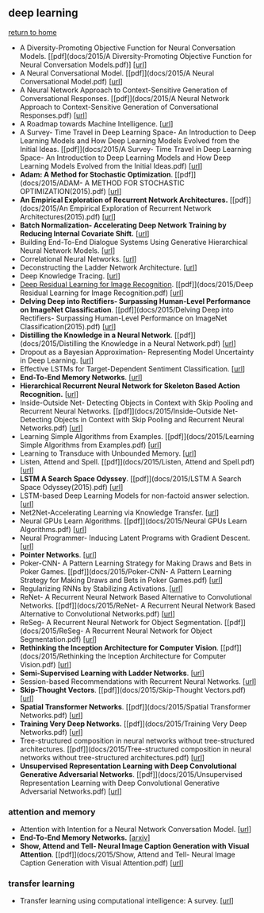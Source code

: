 ## deep learning

[return to home](../../../README.md)

- A Diversity-Promoting Objective Function for Neural Conversation Models. [[pdf](docs/2015/A Diversity-Promoting Objective Function for Neural Conversation Models.pdf)] [[url](https://www.google.co.jp/url?sa=t&rct=j&q=&esrc=s&source=web&cd=2&cad=rja&uact=8&ved=0ahUKEwjghNPo-tLQAhULWLwKHZ6bB5sQFggsMAE&url=http%3A%2F%2Fwww.aclweb.org%2Fanthology%2FN16-1014&usg=AFQjCNE-WkcrMlvb2VudgN1271pPAV-ALg)]
- A Neural Conversational Model. [[pdf]](docs/2015/A Neural Conversational Model.pdf) [[url](https://www.google.co.jp/url?sa=t&rct=j&q=&esrc=s&source=web&cd=2&cad=rja&uact=8&ved=0ahUKEwjsnJOo-9LQAhXITLwKHb6IDjYQFgguMAE&url=https%3A%2F%2Farxiv.org%2Fpdf%2F1506.05869&usg=AFQjCNG8O97sWinlNfkyfEgPysuic8pXBA)]
- A Neural Network Approach to Context-Sensitive Generation of Conversational Responses. [[pdf]](docs/2015/A Neural Network Approach to Context-Sensitive Generation of Conversational Responses.pdf) [[url](https://www.google.co.jp/url?sa=t&rct=j&q=&esrc=s&source=web&cd=2&cad=rja&uact=8&ved=0ahUKEwi6sfPF-9LQAhVKVbwKHaKjDM8QFggsMAE&url=http%3A%2F%2Fwww-etud.iro.umontreal.ca%2F~sordonia%2Fpdf%2Fnaacl15.pdf&usg=AFQjCNFXJpaki2cwwGyTDAFnKKAFWsIoMA)]
- A Roadmap towards Machine Intelligence. [[url](https://www.google.co.jp/url?sa=t&rct=j&q=&esrc=s&source=web&cd=2&cad=rja&uact=8&ved=0ahUKEwivxdj8-9LQAhWBWbwKHaw1AgMQFgguMAE&url=https%3A%2F%2Farxiv.org%2Fpdf%2F1511.08130&usg=AFQjCNGL1YXbBqtEbePteiKtLdRpJMGsbw)]
- A Survey- Time Travel in Deep Learning Space- An Introduction to Deep Learning Models and How Deep Learning Models Evolved from the Initial Ideas. [[pdf]](docs/2015/A Survey- Time Travel in Deep Learning Space- An Introduction to Deep Learning Models and How Deep Learning Models Evolved from the Initial Ideas.pdf) [[url](https://www.google.co.jp/url?sa=t&rct=j&q=&esrc=s&source=web&cd=1&cad=rja&uact=8&ved=0ahUKEwiTsdSu_NLQAhUKwbwKHYbBDRkQFggdMAA&url=https%3A%2F%2Farxiv.org%2Fabs%2F1510.04781&usg=AFQjCNE77qGAxyoLWSDJepQsdH-dhmdLsQ)]
- <b>Adam: A Method for Stochastic Optimization</b>. [[pdf]](docs/2015/ADAM- A METHOD FOR STOCHASTIC OPTIMIZATION(2015).pdf) [[url](https://www.google.co.jp/url?sa=t&rct=j&q=&esrc=s&source=web&cd=2&cad=rja&uact=8&ved=0ahUKEwjNj9nq_NLQAhWBTrwKHRAYCNsQFggtMAE&url=https%3A%2F%2Farxiv.org%2Fpdf%2F1412.6980&usg=AFQjCNGoWw08vLoxCHTHcXPc4Y-jyOciXw)]
- <b>An Empirical Exploration of Recurrent Network Architectures.</b> [[pdf]](docs/2015/An Empirical Exploration of Recurrent Network Architectures(2015).pdf) [[url](https://www.google.co.jp/url?sa=t&rct=j&q=&esrc=s&source=web&cd=1&cad=rja&uact=8&ved=0ahUKEwjb_4HB_dLQAhXLXrwKHZohAl8QFgggMAA&url=http%3A%2F%2Fjmlr.org%2Fproceedings%2Fpapers%2Fv37%2Fjozefowicz15.pdf&usg=AFQjCNF0S7PLOOFJAsnaVD4GHptHN6D6JA)]
- <b>Batch Normalization- Accelerating Deep Network Training by Reducing Internal Covariate Shift.</b>  [[url](https://www.google.co.jp/url?sa=t&rct=j&q=&esrc=s&source=web&cd=2&cad=rja&uact=8&ved=0ahUKEwiarozZ_tLQAhWKbbwKHQDxDbcQFggsMAE&url=https%3A%2F%2Farxiv.org%2Fpdf%2F1502.03167&usg=AFQjCNExSJ7DRNsgQhnYzEcH7g0i3nzu4Q)]
- Building End-To-End Dialogue Systems Using Generative Hierarchical Neural Network Models. [[url](https://www.google.co.jp/url?sa=t&rct=j&q=&esrc=s&source=web&cd=2&cad=rja&uact=8&ved=0ahUKEwj73Kqm_9LQAhUEv7wKHYAkDcoQFggsMAE&url=https%3A%2F%2Farxiv.org%2Fpdf%2F1507.04808&usg=AFQjCNG63pfd4i9Wz_nj6FEyOYWslBdl-g)]
- Correlational Neural Networks. [[url](https://www.google.co.jp/url?sa=t&rct=j&q=&esrc=s&source=web&cd=1&cad=rja&uact=8&ved=0ahUKEwjo5rn6_9LQAhUKebwKHe-LBuEQFggdMAA&url=https%3A%2F%2Farxiv.org%2Fabs%2F1504.07225&usg=AFQjCNHzdHZ0b2ZoxS5bpmxh5rsghbSw2Q)]
- Deconstructing the Ladder Network Architecture. [[url](https://www.google.co.jp/url?sa=t&rct=j&q=&esrc=s&source=web&cd=2&cad=rja&uact=8&ved=0ahUKEwiOjJadgNPQAhWJWrwKHdsoBs8QFggpMAE&url=https%3A%2F%2Farxiv.org%2Fpdf%2F1511.06430&usg=AFQjCNG7yS2esOcnwWBLTCekAMofapfSOg)]
- Deep Knowledge Tracing. [[url](https://www.google.co.jp/url?sa=t&rct=j&q=&esrc=s&source=web&cd=1&cad=rja&uact=8&ved=0ahUKEwjh4Nu3gNPQAhUHbbwKHZM6DAkQFggiMAA&url=https%3A%2F%2Fweb.stanford.edu%2F~cpiech%2Fbio%2Fpapers%2FdeepKnowledgeTracing.pdf&usg=AFQjCNGMGxC1N0jAosfrPXtAp-4Y0ctTXw)]
- [Deep Residual Learning for Image Recognition](http://blog.csdn.net/cv_family_z/article/details/50328175). [[pdf]](docs/2015/Deep Residual Learning for Image Recognition.pdf) [[url](https://www.google.co.jp/url?sa=t&rct=j&q=&esrc=s&source=web&cd=2&cad=rja&uact=8&ved=0ahUKEwjL2pzjgNPQAhVBxLwKHfHgBKgQFgguMAE&url=http%3A%2F%2Fwww.cv-foundation.org%2Fopenaccess%2Fcontent_cvpr_2016%2Fpapers%2FHe_Deep_Residual_Learning_CVPR_2016_paper.pdf&usg=AFQjCNFGFwwaDLEa7-LDpSTqyUv107yaEg)]
- <b>Delving Deep into Rectifiers- Surpassing Human-Level Performance on ImageNet Classification</b>. [[pdf]](docs/2015/Delving Deep into Rectifiers- Surpassing Human-Level Performance on ImageNet Classification(2015).pdf) [[url](https://www.google.co.jp/url?sa=t&rct=j&q=&esrc=s&source=web&cd=2&cad=rja&uact=8&ved=0ahUKEwiyssepgdPQAhXLwLwKHSttBuoQFgguMAE&url=https%3A%2F%2Farxiv.org%2Fpdf%2F1502.01852&usg=AFQjCNECb3XvSFc_BHFAjE-j1BIst-BMXw)]
- <b>Distilling the Knowledge in a Neural Network</b>. [[pdf]](docs/2015/Distilling the Knowledge in a Neural Network.pdf) [[url](https://www.google.co.jp/url?sa=t&rct=j&q=&esrc=s&source=web&cd=2&cad=rja&uact=8&ved=0ahUKEwjutISLgtPQAhVKbbwKHet8DK4QFgguMAE&url=https%3A%2F%2Fwww.cs.toronto.edu%2F~hinton%2Fabsps%2Fdistillation.pdf&usg=AFQjCNGI14ldA9QhBoMO-4vT-qfrBQrsZA)]
- Dropout as a Bayesian Approximation- Representing Model Uncertainty in Deep Learning. [[url](https://arxiv.org/pdf/1506.02142)]
- Effective LSTMs for Target-Dependent Sentiment Classification. [[url](https://arxiv.org/abs/1512.01100)]
- <b>End-To-End Memory Networks</b>. [[url](https://www.google.co.jp/url?sa=t&rct=j&q=&esrc=s&source=web&cd=2&cad=rja&uact=8&ved=0ahUKEwja_v3Cg9PQAhXGyrwKHevkBN0QFggpMAE&url=https%3A%2F%2Farxiv.org%2Fpdf%2F1503.08895&usg=AFQjCNHH84_H8LTxcHUc2WVieDHNmohsaA)]
- <b>Hierarchical Recurrent Neural Network for Skeleton Based Action Recognition.</b> [[url](http://www.cv-foundation.org/openaccess/content_cvpr_2015/papers/Du_Hierarchical_Recurrent_Neural_2015_CVPR_paper.pdf)]
- Inside-Outside Net- Detecting Objects in Context with Skip Pooling and Recurrent Neural Networks. [[pdf]](docs/2015/Inside-Outside Net- Detecting Objects in Context with Skip Pooling and Recurrent Neural Networks.pdf) [[url](https://www.google.co.jp/url?sa=t&rct=j&q=&esrc=s&source=web&cd=2&cad=rja&uact=8&ved=0ahUKEwj99o-ThNPQAhUMe7wKHaJZAs0QFggvMAE&url=http%3A%2F%2Fimage-net.org%2Fchallenges%2Ftalks%2Fion-coco-talk-bell2015.pdf&usg=AFQjCNFUVYf-MUBT2BKQPsrBLTDlzFt5PA)]
- Learning Simple Algorithms from Examples. [[pdf]](docs/2015/Learning Simple Algorithms from Examples.pdf) [[url](https://www.google.co.jp/url?sa=t&rct=j&q=&esrc=s&source=web&cd=2&cad=rja&uact=8&ved=0ahUKEwj_7vPWhNPQAhUJgLwKHWC1A7gQFggvMAE&url=http%3A%2F%2Fjmlr.org%2Fproceedings%2Fpapers%2Fv48%2Fzaremba16.pdf&usg=AFQjCNEQlbOwzlKS6eUdVuXIGrRtDfDVaA)]
- Learning to Transduce with Unbounded Memory. [[url](https://www.google.co.jp/url?sa=t&rct=j&q=&esrc=s&source=web&cd=2&cad=rja&uact=8&ved=0ahUKEwjYu-D0hNPQAhUMNrwKHew8AsYQFgguMAE&url=https%3A%2F%2Farxiv.org%2Fpdf%2F1506.02516&usg=AFQjCNEeCL4SV0s8JCtxAARLeLz7S1kC0A)]
- Listen, Attend and Spell. [[pdf]](docs/2015/Listen, Attend and Spell.pdf) [[url](https://www.google.co.jp/url?sa=t&rct=j&q=&esrc=s&source=web&cd=2&cad=rja&uact=8&ved=0ahUKEwjW4bqThdPQAhULf7wKHWS4Cl0QFggpMAE&url=https%3A%2F%2Farxiv.org%2Fpdf%2F1508.01211&usg=AFQjCNEmyppRaNABjzOP4soC2IQd8M8hNw)]
- <b>LSTM A Search Space Odyssey</b>. [[pdf]](docs/2015/LSTM A Search Space Odyssey(2015).pdf) [[url](https://www.google.co.jp/url?sa=t&rct=j&q=&esrc=s&source=web&cd=2&cad=rja&uact=8&ved=0ahUKEwiigPSrhdPQAhWJW7wKHSH7D8IQFggrMAE&url=https%3A%2F%2Farxiv.org%2Fpdf%2F1503.04069&usg=AFQjCNEpZAcQ8c5a6GMsBWBAy-pbcbjS2g)]
- LSTM-based Deep Learning Models for non-factoid answer selection. [[url](https://www.google.co.jp/url?sa=t&rct=j&q=&esrc=s&source=web&cd=2&cad=rja&uact=8&ved=0ahUKEwj-rpDLhdPQAhXJErwKHaPAAyoQFggtMAE&url=https%3A%2F%2Farxiv.org%2Fpdf%2F1511.04108&usg=AFQjCNEKrHqjvUSmXuI9zBwPBcMDDUOe5w)]
- Net2Net-Accelerating Learning via Knowledge Transfer. [[url](https://www.google.co.jp/url?sa=t&rct=j&q=&esrc=s&source=web&cd=1&cad=rja&uact=8&ved=0ahUKEwiburbphtPQAhVCVbwKHVOuAcsQFgggMAA&url=https%3A%2F%2Farxiv.org%2Fabs%2F1511.05641&usg=AFQjCNHYQzsRziUVIU8SAhq2H_XuLuiLcw)]
- Neural GPUs Learn Algorithms. [[pdf]](docs/2015/Neural GPUs Learn Algorithms.pdf) [[url](https://www.google.co.jp/url?sa=t&rct=j&q=&esrc=s&source=web&cd=1&cad=rja&uact=8&ved=0ahUKEwjKoce8ndPQAhVFx7wKHdIZCtYQFggdMAA&url=https%3A%2F%2Farxiv.org%2Fabs%2F1511.08228&usg=AFQjCNFSo5DutEjXcPPeHJOS2ZLhVSLKog)]
- Neural Programmer- Inducing Latent Programs with Gradient Descent. [[url](https://www.google.co.jp/url?sa=t&rct=j&q=&esrc=s&source=web&cd=2&cad=rja&uact=8&ved=0ahUKEwjQg9nUndPQAhVDwLwKHbmaCskQFggsMAE&url=https%3A%2F%2Fpeople.cs.umass.edu%2F~arvind%2Fnp.pdf&usg=AFQjCNEpIyC6zWXQT44MmmZStNjMUSbHcw)]
- <b>Pointer Networks</b>. [[url](https://www.google.co.jp/url?sa=t&rct=j&q=&esrc=s&source=web&cd=2&cad=rja&uact=8&ved=0ahUKEwjO2afkntPQAhXGw7wKHdjSAJIQFggpMAE&url=https%3A%2F%2Farxiv.org%2Fpdf%2F1506.03134&usg=AFQjCNHyhe83B6QkuFCeActJjUHaiMB4Pg)]
- Poker-CNN- A Pattern Learning Strategy for Making Draws and Bets in Poker Games. [[pdf]](docs/2015/Poker-CNN- A Pattern Learning Strategy for Making Draws and Bets in Poker Games.pdf) [[url](https://www.google.co.jp/url?sa=t&rct=j&q=&esrc=s&source=web&cd=2&cad=rja&uact=8&ved=0ahUKEwjZrJeXn9PQAhUByrwKHV2pBQEQFggrMAE&url=http%3A%2F%2Fcolinraffel.com%2Fpublications%2Faaai2016poker.pdf&usg=AFQjCNGpLMFh8m91SLrHvu7vBbCGy3CW_g)]
- Regularizing RNNs by Stabilizing Activations. [[url](https://www.google.co.jp/url?sa=t&rct=j&q=&esrc=s&source=web&cd=2&cad=rja&uact=8&ved=0ahUKEwjX9YWBoNPQAhUSNrwKHfg8AuwQFgguMAE&url=https%3A%2F%2Farxiv.org%2Fpdf%2F1511.08400&usg=AFQjCNGxE7PHSagmWUBIAw4zRLZx5fDxZQ)]
- ReNet- A Recurrent Neural Network Based Alternative to Convolutional Networks. [[pdf]](docs/2015/ReNet- A Recurrent Neural Network Based Alternative to Convolutional Networks.pdf) [[url](https://www.google.co.jp/url?sa=t&rct=j&q=&esrc=s&source=web&cd=2&cad=rja&uact=8&ved=0ahUKEwjextOooNPQAhWKUbwKHecwDmgQFggsMAE&url=https%3A%2F%2Farxiv.org%2Fpdf%2F1505.00393&usg=AFQjCNEJLTApjlKqYKQIizZLr3nS1Sy-fA)]
- ReSeg- A Recurrent Neural Network for Object Segmentation. [[pdf]](docs/2015/ReSeg- A Recurrent Neural Network for Object Segmentation.pdf) [[url](https://www.google.co.jp/url?sa=t&rct=j&q=&esrc=s&source=web&cd=2&cad=rja&uact=8&ved=0ahUKEwj1-sbBoNPQAhXCfrwKHZH8DnQQFggnMAE&url=https%3A%2F%2Farxiv.org%2Fpdf%2F1511.07053&usg=AFQjCNF8WsGCR2nS5XYAShF_zzTfvd1ckg)]
- <b>Rethinking the Inception Architecture for Computer Vision</b>. [[pdf]](docs/2015/Rethinking the Inception Architecture for Computer Vision.pdf) [[url](https://www.google.co.jp/url?sa=t&rct=j&q=&esrc=s&source=web&cd=2&cad=rja&uact=8&ved=0ahUKEwiRnMzcoNPQAhUENbwKHSxSATAQFgguMAE&url=https%3A%2F%2Farxiv.org%2Fpdf%2F1512.00567&usg=AFQjCNH8cDaqKtWdPI89vZv9MFeHTjlR4w)]
- <b>Semi-Supervised Learning with Ladder Networks</b>. [[url](https://www.google.co.jp/url?sa=t&rct=j&q=&esrc=s&source=web&cd=2&cad=rja&uact=8&ved=0ahUKEwiPmrj4oNPQAhWJVbwKHbpjAB0QFgguMAE&url=https%3A%2F%2Farxiv.org%2Fpdf%2F1507.02672&usg=AFQjCNHN95nVk-ZgIVniY-5O8P8niql8Pg)]
- Session-based Recommendations with Recurrent Neural Networks. [[url](https://www.google.co.jp/url?sa=t&rct=j&q=&esrc=s&source=web&cd=1&cad=rja&uact=8&ved=0ahUKEwi2uPD7odPQAhVIfrwKHYjqAJsQFggjMAA&url=https%3A%2F%2Farxiv.org%2Fabs%2F1511.06939&usg=AFQjCNHQCiJnwlyuU39SYkgDhP9lAckyIg)]
- <b>Skip-Thought Vectors</b>. [[pdf]](docs/2015/Skip-Thought Vectors.pdf) [[url](https://www.google.co.jp/url?sa=t&rct=j&q=&esrc=s&source=web&cd=2&cad=rja&uact=8&ved=0ahUKEwiv7tXaotPQAhVKfrwKHUkID6wQFgguMAE&url=https%3A%2F%2Farxiv.org%2Fpdf%2F1506.06726&usg=AFQjCNGgfIfg5leG9gyRlO0EUjl-c-rYVQ)]
- <b>Spatial Transformer Networks</b>. [[pdf]](docs/2015/Spatial Transformer Networks.pdf) [[url](https://www.google.co.jp/url?sa=t&rct=j&q=&esrc=s&source=web&cd=2&cad=rja&uact=8&ved=0ahUKEwiEgJz0otPQAhXHmZQKHXM3DJUQFgguMAE&url=https%3A%2F%2Farxiv.org%2Fpdf%2F1506.02025&usg=AFQjCNH5DcVI1dz_3sTqdgvi3rmITcGN7g)]
- <b>Training Very Deep Networks.</b> [[pdf]](docs/2015/Training Very Deep Networks.pdf) [[url](https://www.google.co.jp/url?sa=t&rct=j&q=&esrc=s&source=web&cd=1&cad=rja&uact=8&ved=0ahUKEwiMvvHuo9PQAhXDxbwKHZjSCtgQFggiMAA&url=http%3A%2F%2Farxiv.org%2Fabs%2F1507.06228&usg=AFQjCNHkQ_NfRPI9BQgrHI_wn2zFgOtrSA)]
- Tree-structured composition in neural networks without tree-structured architectures. [[pdf]](docs/2015/Tree-structured composition in neural networks without tree-structured architectures.pdf) [[url](https://www.google.co.jp/url?sa=t&rct=j&q=&esrc=s&source=web&cd=2&cad=rja&uact=8&ved=0ahUKEwjl5e6MpNPQAhVGNrwKHdozBbwQFggtMAE&url=http%3A%2F%2Fceur-ws.org%2FVol-1583%2FCoCoNIPS_2015_paper_5.pdf&usg=AFQjCNFpO43q61p6ROBIFOx94CPr9EAdLQ)]
- <b>Unsupervised Representation Learning with Deep Convolutional Generative Adversarial Networks</b>. [[pdf]](docs/2015/Unsupervised Representation Learning with Deep Convolutional Generative Adversarial Networks.pdf) [[url](https://www.google.co.jp/url?sa=t&rct=j&q=&esrc=s&source=web&cd=1&cad=rja&uact=8&ved=0ahUKEwjwp_6jpNPQAhXEe7wKHQEnA3MQFgggMAA&url=https%3A%2F%2Farxiv.org%2Fabs%2F1511.06434&usg=AFQjCNEv8dvUWUCZ0tDm8R9lro2Pzr4tlA)]

### attention and memory

- Attention with Intention for a Neural Network Conversation Model. [[url](https://www.google.co.jp/url?sa=t&rct=j&q=&esrc=s&source=web&cd=2&cad=rja&uact=8&ved=0ahUKEwj--cv5_dLQAhUJv7wKHenpD3EQFggpMAE&url=https%3A%2F%2Farxiv.org%2Fpdf%2F1510.08565&usg=AFQjCNHP09eh3A7Ys6D6bqDbhyb9SAuixQ)]
- <b>End-To-End Memory Networks.</b> [[arxiv](https://arxiv.org/abs/1503.08895)]
- <b>Show, Attend and Tell- Neural Image Caption Generation with Visual Attention</b>. [[pdf]](docs/2015/Show, Attend and Tell- Neural Image Caption Generation with Visual Attention.pdf) [[url](https://www.google.co.jp/url?sa=t&rct=j&q=&esrc=s&source=web&cd=2&cad=rja&uact=8&ved=0ahUKEwiwwZmqotPQAhWCvbwKHZFwD9IQFggwMAE&url=https%3A%2F%2Farxiv.org%2Fpdf%2F1502.03044&usg=AFQjCNECNcNjKjJkda1TxlcPtNO4dbTiEw)]

### transfer learning

- Transfer learning using computational intelligence: A survey. [[url](https://www.google.com/url?sa=t&rct=j&q=&esrc=s&source=web&cd=2&cad=rja&uact=8&ved=0ahUKEwiy2_T1tY7RAhXBwFQKHXTrAUEQFggqMAE&url=https%3A%2F%2Fpdfs.semanticscholar.org%2F21bb%2Fec954226c5fdf53560cb072188a18051683c.pdf&usg=AFQjCNHTlj0iUN_xNVabR1ZRsyiEgkJmFg)]
